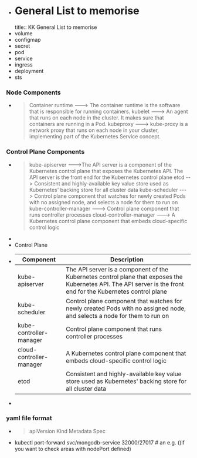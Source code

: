 - # General List to memorise
  title:: KK General List to memorise
- volume
- configmap
- secret
- pod
- service
- ingress
- deployment
- sts
### Node Components
- > Container runtime  ---> The container runtime is the software that is responsible for running containers.
  > kubelet            ---> An agent that runs on each node in the cluster. It makes sure that containers are running in a Pod.
  > kubeproxy          ---> kube-proxy is a network proxy that runs on each node in your cluster, implementing part of the Kubernetes Service concept.
### Control Plane Components
- > kube-apiserver           --->The API server is a component of the Kubernetes control plane that exposes the Kubernetes API. The API server is the front end for the Kubernetes control plane
  etcd                     --> Consistent and highly-available key value store used as Kubernetes' backing store for all cluster data
  kube-scheduler           ---> Control plane component that watches for newly created Pods with no assigned node, and selects a node for them to run on
  kube-controller-manager ---> Control plane component that runs controller processes
  cloud-controller-manager ---> A Kubernetes control plane component that embeds cloud-specific control logic
-
- Control Plane
- |Component|Description|
  |--|--|
  |kube-apiserver|The API server is a component of the Kubernetes control plane that exposes the Kubernetes API. The API server is the front end for the Kubernetes control plane|
  |kube-scheduler |Control plane component that watches for newly created Pods with no assigned node, and selects a node for them to run on |
  |kube-controller-manager |Control plane component that runs controller processes |
  |cloud-controller-manager |A Kubernetes control plane component that embeds cloud-specific control logic |
  |etcd |Consistent and highly-available key value store used as Kubernetes' backing store for all cluster data |
-
### yaml file format
- >apiVersion
  Kind
  Metadata
  Spec
- kubectl port-forward svc/mongodb-service 32000/27017  # an e.g. ()if you want to check areas with nodePort defined)
